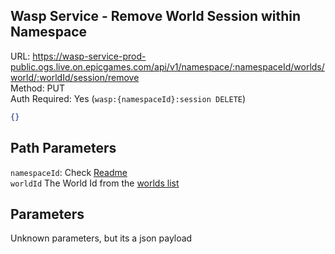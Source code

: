 ## Wasp Service - Remove World Session within Namespace

URL: https://wasp-service-prod-public.ogs.live.on.epicgames.com/api/v1/namespace/:namespaceId/worlds/world/:worldId/session/remove \
Method: PUT \
Auth Required: Yes (`wasp:{namespaceId}:session DELETE`)

```json
{}
```

## Path Parameters

`namespaceId`: Check [Readme](../../README.md) <br/>
`worldId` The World Id from the [worlds list](../AccountAccessibleWorld.md)

## Parameters

Unknown parameters, but its a json payload
